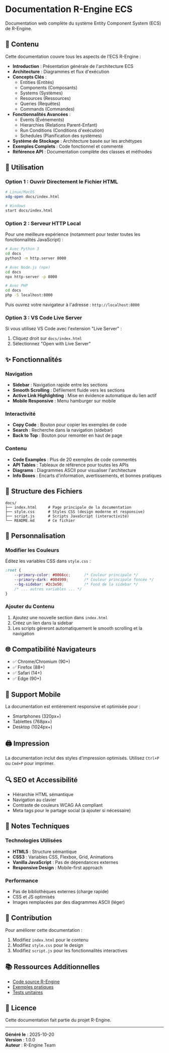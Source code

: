 # Documentation R-Engine ECS

Documentation web complète du système Entity Component System (ECS) de R-Engine.

## 📖 Contenu

Cette documentation couvre tous les aspects de l'ECS R-Engine :

- **Introduction** : Présentation générale de l'architecture ECS
- **Architecture** : Diagrammes et flux d'exécution
- **Concepts Clés** : 
  - Entities (Entités)
  - Components (Composants)
  - Systems (Systèmes)
  - Resources (Ressources)
  - Queries (Requêtes)
  - Commands (Commandes)
- **Fonctionnalités Avancées** :
  - Events (Événements)
  - Hierarchies (Relations Parent-Enfant)
  - Run Conditions (Conditions d'exécution)
  - Schedules (Planification des systèmes)
- **Système de Stockage** : Architecture basée sur les archétypes
- **Exemples Complets** : Code fonctionnel et commenté
- **Référence API** : Documentation complète des classes et méthodes

## 🚀 Utilisation

### Option 1 : Ouvrir Directement le Fichier HTML

```bash
# Linux/MacOS
xdg-open docs/index.html

# Windows
start docs/index.html
```

### Option 2 : Serveur HTTP Local

Pour une meilleure expérience (notamment pour tester toutes les fonctionnalités JavaScript) :

```bash
# Avec Python 3
cd docs
python3 -m http.server 8000

# Avec Node.js (npx)
cd docs
npx http-server -p 8000

# Avec PHP
cd docs
php -S localhost:8000
```

Puis ouvrez votre navigateur à l'adresse : `http://localhost:8000`

### Option 3 : VS Code Live Server

Si vous utilisez VS Code avec l'extension "Live Server" :

1. Cliquez droit sur `docs/index.html`
2. Sélectionnez "Open with Live Server"

## ✨ Fonctionnalités

### Navigation

- **Sidebar** : Navigation rapide entre les sections
- **Smooth Scrolling** : Défilement fluide vers les sections
- **Active Link Highlighting** : Mise en évidence automatique du lien actif
- **Mobile Responsive** : Menu hamburger sur mobile

### Interactivité

- **Copy Code** : Bouton pour copier les exemples de code
- **Search** : Recherche dans la navigation (sidebar)
- **Back to Top** : Bouton pour remonter en haut de page

### Contenu

- **Code Examples** : Plus de 20 exemples de code commentés
- **API Tables** : Tableaux de référence pour toutes les APIs
- **Diagrams** : Diagrammes ASCII pour visualiser l'architecture
- **Info Boxes** : Encarts d'information, avertissements, et bonnes pratiques

## 📁 Structure des Fichiers

```
docs/
├── index.html     # Page principale de la documentation
├── style.css      # Styles CSS (design moderne et responsive)
├── script.js      # Scripts JavaScript (interactivité)
└── README.md      # Ce fichier
```

## 🎨 Personnalisation

### Modifier les Couleurs

Éditez les variables CSS dans `style.css` :

```css
:root {
    --primary-color: #0066cc;      /* Couleur principale */
    --primary-dark: #004999;       /* Couleur principale foncée */
    --bg-sidebar: #2c3e50;         /* Fond de la sidebar */
    /* ... autres variables ... */
}
```

### Ajouter du Contenu

1. Ajoutez une nouvelle section dans `index.html`
2. Créez un lien dans la sidebar
3. Les scripts géreront automatiquement le smooth scrolling et la navigation

## 🌐 Compatibilité Navigateurs

- ✅ Chrome/Chromium (90+)
- ✅ Firefox (88+)
- ✅ Safari (14+)
- ✅ Edge (90+)

## 📱 Support Mobile

La documentation est entièrement responsive et optimisée pour :
- Smartphones (320px+)
- Tablettes (768px+)
- Desktop (1024px+)

## 🖨️ Impression

La documentation inclut des styles d'impression optimisés. Utilisez `Ctrl+P` ou `Cmd+P` pour imprimer.

## 🔍 SEO et Accessibilité

- Hiérarchie HTML sémantique
- Navigation au clavier
- Contraste de couleurs WCAG AA compliant
- Meta tags pour le partage social (à ajouter si nécessaire)

## 📝 Notes Techniques

### Technologies Utilisées

- **HTML5** : Structure sémantique
- **CSS3** : Variables CSS, Flexbox, Grid, Animations
- **Vanilla JavaScript** : Pas de dépendances externes
- **Responsive Design** : Mobile-first approach

### Performance

- Pas de bibliothèques externes (charge rapide)
- CSS et JS optimisés
- Images remplacées par des diagrammes ASCII (léger)

## 🤝 Contribution

Pour améliorer cette documentation :

1. Modifiez `index.html` pour le contenu
2. Modifiez `style.css` pour le design
3. Modifiez `script.js` pour les fonctionnalités interactives

## 📚 Ressources Additionnelles

- [Code source R-Engine](../)
- [Exemples pratiques](../examples/)
- [Tests unitaires](../tests/)

## 📄 Licence

Cette documentation fait partie du projet R-Engine.

---

**Généré le** : 2025-10-20  
**Version** : 1.0.0  
**Auteur** : R-Engine Team